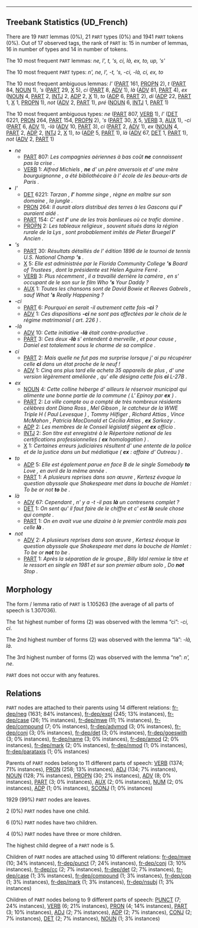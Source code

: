

--------------------------------------------------------------------------------

## Treebank Statistics (UD_French)

There are 19 `PART` lemmas (0%), 21 `PART` types (0%) and 1941 `PART` tokens (0%).
Out of 17 observed tags, the rank of `PART` is: 15 in number of lemmas, 16 in number of types and 14 in number of tokens.

The 10 most frequent `PART` lemmas: <em>ne, l', t, 's, ci, là, ex, to, up, 's'</em>

The 10 most frequent `PART` types:  <em>n', ne, l', -t, 's, -ci, -là, ci, ex, to</em>

The 10 most frequent ambiguous lemmas: <em>l'</em> ([PART]() 161, [PROPN]() 2), <em>t</em> ([PART]() 84, [NOUN]() 1), <em>'s</em> ([PART]() 29, [X]() 5), <em>ci</em> ([PART]() 8, [ADV]() 1), <em>là</em> ([ADV]() 81, [PART]() 4), <em>ex</em> ([NOUN]() 4, [PART]() 2, [INTJ]() 2, [ADP]() 2, [X]() 1), <em>to</em> ([ADP]() 6, [PART]() 2), <em>di</em> ([ADP]() 22, [PART]() 1, [X]() 1, [PROPN]() 1), <em>not</em> ([ADV]() 2, [PART]() 1), <em>pré</em> ([NOUN]() 6, [INTJ]() 1, [PART]() 1)

The 10 most frequent ambiguous types:  <em>ne</em> ([PART]() 807, [VERB]() 1), <em>l'</em> ([DET]() 6221, [PRON]() 264, [PART]() 154, [PROPN]() 2), <em>'s</em> ([PART]() 30, [X]() 5, [VERB]() 3, [AUX]() 1), <em>-ci</em> ([PART]() 6, [ADV]() 1), <em>-là</em> ([ADV]() 10, [PART]() 3), <em>ci</em> ([PART]() 2, [ADV]() 1), <em>ex</em> ([NOUN]() 4, [PART]() 2, [ADP]() 2, [INTJ]() 2, [X]() 1), <em>to</em> ([ADP]() 5, [PART]() 1), <em>là</em> ([ADV]() 67, [DET]() 1, [PART]() 1), <em>not</em> ([ADV]() 2, [PART]() 1)


* <em>ne</em>
  * [PART]() 807: <em>Les compagnies aériennes à bas coût <b>ne</b> connaissent pas la crise .</em>
  * [VERB]() 1: <em>Alfred Michiels , <b>ne</b> d' un père anversois et d' une mère bourguignonne , a été bibliothécaire à l' école de les beaux-arts de Paris .</em>
* <em>l'</em>
  * [DET]() 6221: <em>Tarzan , <b>l'</b> homme singe , règne en maître sur son domaine , la jungle .</em>
  * [PRON]() 264: <em>Il aurait alors distribué des terres à les Gascons qui <b>l'</b> auraient aidé .</em>
  * [PART]() 154: <em>C' est <b>l'</b> une de les trois banlieues où ce trafic domine .</em>
  * [PROPN]() 2: <em>Les tableaux religieux , souvent situés dans la région rurale de la Lys , sont probablement imités de Pieter Bruegel <b>l'</b> Ancien .</em>
* <em>'s</em>
  * [PART]() 30: <em>Résultats détaillés de l' édition 1896 de le tournoi de tennis U.S. National Champ <b>'s</b> .</em>
  * [X]() 5: <em>Elle est administrée par le Florida Community College <b>'s</b> Board of Trustees , dont la présidente est Helen Aguirre Ferré .</em>
  * [VERB]() 3: <em>Plus récemment , il a travaillé derrière la caméra , en s' occupant de le son sur le film Who <b>'s</b> Your Daddy ?</em>
  * [AUX]() 1: <em>Toutes les chansons sont de David Bowie et Reeves Gabrels , sauf What <b>'s</b> Really Happening ?</em>
* <em>-ci</em>
  * [PART]() 6: <em>Pourquoi en serait -il autrement cette fois <b>-ci</b> ?</em>
  * [ADV]() 1: <em>Ces dispositions <b>-ci</b> ne sont pas affectées par le choix de le régime matrimonial ( art. 226 ) .</em>
* <em>-là</em>
  * [ADV]() 10: <em>Cette initiative <b>-là</b> était contre-productive .</em>
  * [PART]() 3: <em>Ces deux <b>-là</b> s' entendent à merveille , et pour cause , Daniel est totalement sous le charme de sa complice .</em>
* <em>ci</em>
  * [PART]() 2: <em>Mais quelle ne fut pas ma surprise lorsque j' ai pu récupérer celle <b>ci</b> dans un état proche de le neuf !</em>
  * [ADV]() 1: <em>Cinq ans plus tard elle acheta 35 appareils de plus , d' une version légèrement améliorée , qu' elle désigna cette fois <b>ci</b> L-27B .</em>
* <em>ex</em>
  * [NOUN]() 4: <em>Cette colline héberge d' ailleurs le réservoir municipal qui alimente une bonne partie de la commune ( L' Epinoy par <b>ex</b> ) .</em>
  * [PART]() 2: <em>La ville compte ou a compté de très nombreux résidents célèbres dont Diana Ross , Mel Gibson , le catcheur de la WWE Triple H ( Paul Levesque ) , Tommy Hilfiger , Richard Attias , Vince McMahon , Patricia MacDonald et Cécilia Attias , <b>ex</b> Sarkozy .</em>
  * [ADP]() 2: <em>Les membres de le Conseil législatif siègent <b>ex</b> officio .</em>
  * [INTJ]() 2: <em>Son titre est enregistré à le Répertoire national de les certifications professionnelles ( <b>ex</b> homologation ) .</em>
  * [X]() 1: <em>Certaines erreurs judiciaires résultent d' une entente de la police et de la justice dans un but médiatique ( <b>ex</b> : affaire d' Outreau ) .</em>
* <em>to</em>
  * [ADP]() 5: <em>Elle est également parue en face B de le single Somebody <b>to</b> Love , en avril de la même année .</em>
  * [PART]() 1: <em>A plusieurs reprises dans son œuvre , Kertesz évoque la question abyssale que Shakespeare met dans la bouche de Hamlet : To be or not <b>to</b> be .</em>
* <em>là</em>
  * [ADV]() 67: <em>Cependant , n' y a -t -il pas <b>là</b> un contresens complet ?</em>
  * [DET]() 1: <em>On sent qu' il faut faire de le chiffre et c' est <b>là</b> seule chose qui compte .</em>
  * [PART]() 1: <em>On en avait vue une dizaine à le premier contrôle mais pas celle <b>là</b> .</em>
* <em>not</em>
  * [ADV]() 2: <em>A plusieurs reprises dans son œuvre , Kertesz évoque la question abyssale que Shakespeare met dans la bouche de Hamlet : To be or <b>not</b> to be .</em>
  * [PART]() 1: <em>Après la séparation de le groupe , Billy Idol remixe le titre et le ressort en single en 1981 et sur son premier album solo , Do <b>not</b> Stop .</em>

## Morphology

The form / lemma ratio of `PART` is 1.105263 (the average of all parts of speech is 1.307036).

The 1st highest number of forms (2) was observed with the lemma “ci”: <em>-ci, ci</em>.

The 2nd highest number of forms (2) was observed with the lemma “là”: <em>-là, là</em>.

The 3rd highest number of forms (2) was observed with the lemma “ne”: <em>n', ne</em>.

`PART` does not occur with any features.


## Relations

`PART` nodes are attached to their parents using 14 different relations: [fr-dep/neg]() (1631; 84% instances), [fr-dep/expl]() (245; 13% instances), [fr-dep/case]() (26; 1% instances), [fr-dep/mwe]() (11; 1% instances), [fr-dep/compound]() (7; 0% instances), [fr-dep/advmod]() (3; 0% instances), [fr-dep/conj]() (3; 0% instances), [fr-dep/det]() (3; 0% instances), [fr-dep/goeswith]() (3; 0% instances), [fr-dep/name]() (3; 0% instances), [fr-dep/amod]() (2; 0% instances), [fr-dep/mark]() (2; 0% instances), [fr-dep/nmod]() (1; 0% instances), [fr-dep/parataxis]() (1; 0% instances)

Parents of `PART` nodes belong to 11 different parts of speech: [VERB]() (1374; 71% instances), [PRON]() (258; 13% instances), [ADJ]() (134; 7% instances), [NOUN]() (128; 7% instances), [PROPN]() (30; 2% instances), [ADV]() (8; 0% instances), [PART]() (3; 0% instances), [AUX]() (2; 0% instances), [NUM]() (2; 0% instances), [ADP]() (1; 0% instances), [SCONJ]() (1; 0% instances)

1929 (99%) `PART` nodes are leaves.

2 (0%) `PART` nodes have one child.

6 (0%) `PART` nodes have two children.

4 (0%) `PART` nodes have three or more children.

The highest child degree of a `PART` node is 5.

Children of `PART` nodes are attached using 10 different relations: [fr-dep/mwe]() (10; 34% instances), [fr-dep/punct]() (7; 24% instances), [fr-dep/conj]() (3; 10% instances), [fr-dep/cc]() (2; 7% instances), [fr-dep/det]() (2; 7% instances), [fr-dep/case]() (1; 3% instances), [fr-dep/compound]() (1; 3% instances), [fr-dep/cop]() (1; 3% instances), [fr-dep/mark]() (1; 3% instances), [fr-dep/nsubj]() (1; 3% instances)

Children of `PART` nodes belong to 9 different parts of speech: [PUNCT]() (7; 24% instances), [VERB]() (6; 21% instances), [PRON]() (4; 14% instances), [PART]() (3; 10% instances), [ADJ]() (2; 7% instances), [ADP]() (2; 7% instances), [CONJ]() (2; 7% instances), [DET]() (2; 7% instances), [NOUN]() (1; 3% instances)

